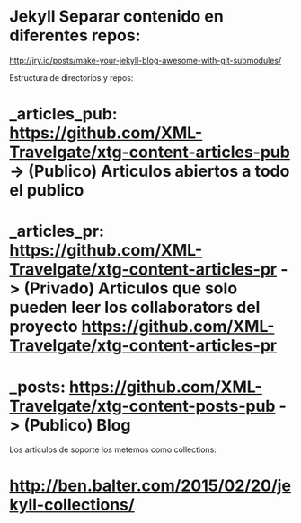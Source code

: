 # Jekyll Separar contenido en diferentes repos:
http://jry.io/posts/make-your-jekyll-blog-awesome-with-git-submodules/

Estructura de directorios y repos:
# _articles_pub: https://github.com/XML-Travelgate/xtg-content-articles-pub -> (Publico) Articulos abiertos a todo el publico
# _articles_pr: https://github.com/XML-Travelgate/xtg-content-articles-pr   -> (Privado) Articulos que solo pueden leer los collaborators del proyecto https://github.com/XML-Travelgate/xtg-content-articles-pr
# _posts: https://github.com/XML-Travelgate/xtg-content-posts-pub -> (Publico) Blog

Los articulos de soporte los metemos como collections:
# http://ben.balter.com/2015/02/20/jekyll-collections/
